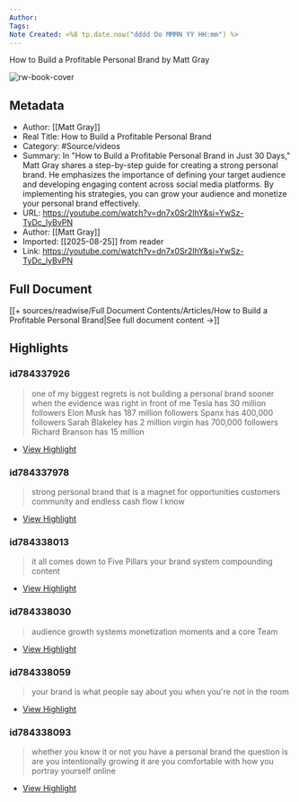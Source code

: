 ```yaml
---
Author: 
Tags:
Note Created: <%8 tp.date.now("dddd Do MMMN YY HH:mm") %>
---
```

How to Build a Profitable Personal Brand by Matt Gray

![rw-book-cover](https://i.ytimg.com/vi/dn7x0Sr2IhY/maxresdefault.jpg)

## Metadata
- Author: [[Matt Gray]]
- Real Title: How to Build a Profitable Personal Brand
- Category: #Source/videos
- Summary: In "How to Build a Profitable Personal Brand in Just 30 Days," Matt Gray shares a step-by-step guide for creating a strong personal brand. He emphasizes the importance of defining your target audience and developing engaging content across social media platforms. By implementing his strategies, you can grow your audience and monetize your personal brand effectively.
- URL: https://youtube.com/watch?v=dn7x0Sr2IhY&si=YwSz-TyDc_lyBvPN
- Author: [[Matt Gray]]
- Imported: [[2025-08-25]] from reader
- Link: https://youtube.com/watch?v=dn7x0Sr2IhY&si=YwSz-TyDc_lyBvPN

## Full Document
[[+ sources/readwise/Full Document Contents/Articles/How to Build a Profitable Personal Brand|See full document content →]]

## Highlights
### id784337926

> one of my biggest regrets is not building a personal brand sooner when the evidence was right in front of me Tesla has 30 million followers Elon Musk has 187 million followers Spanx has 400,000 followers Sarah Blakeley has 2 million virgin has 700,000 followers Richard Branson has 15 million

 * [View Highlight](https://read.readwise.io/read/01j7h2jerb88ed3mcp2sthtqm2)
### id784337978

> strong personal brand that is a magnet for opportunities customers community and endless cash flow I know

 * [View Highlight](https://read.readwise.io/read/01j7h2memgggkf2b6f07cq7h5v)
### id784338013

> it all comes down to Five Pillars your brand system compounding content

 * [View Highlight](https://read.readwise.io/read/01j7h2nerr1wzazeqyx4f45k3r)
### id784338030

> audience growth systems monetization moments and a core Team

 * [View Highlight](https://read.readwise.io/read/01j7h2p0a54x8whp9aspzvx0re)
### id784338059

> your brand is what people say about you when you're not in the room

 * [View Highlight](https://read.readwise.io/read/01j7h2pe0ywkf8smjd63m9sb4f)
### id784338093

> whether you know it or not you have a personal brand the question is are you intentionally growing it are you comfortable with how you portray yourself online

 * [View Highlight](https://read.readwise.io/read/01j7h2q5qhrmkvhf1fmhbcj12b)
